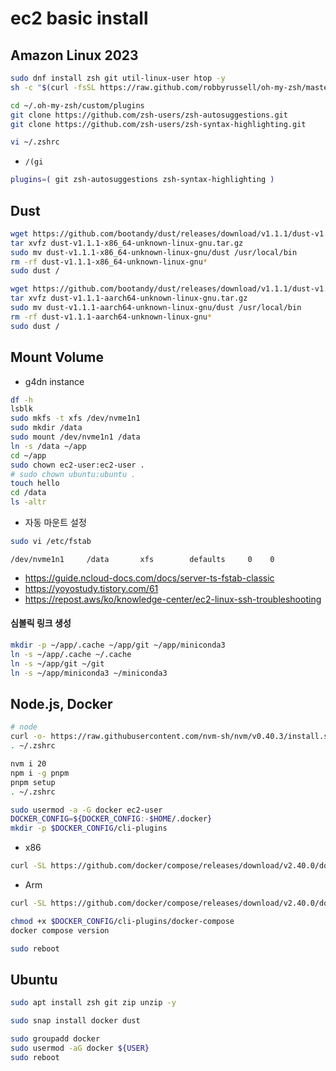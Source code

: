 # ec2 basic install

## Amazon Linux 2023
```sh
sudo dnf install zsh git util-linux-user htop -y
sh -c "$(curl -fsSL https://raw.github.com/robbyrussell/oh-my-zsh/master/tools/install.sh)"
```

```sh
cd ~/.oh-my-zsh/custom/plugins
git clone https://github.com/zsh-users/zsh-autosuggestions.git
git clone https://github.com/zsh-users/zsh-syntax-highlighting.git
```

```sh
vi ~/.zshrc
```
- `/(gi`

```sh
plugins=( git zsh-autosuggestions zsh-syntax-highlighting )
```

## Dust

```sh
wget https://github.com/bootandy/dust/releases/download/v1.1.1/dust-v1.1.1-x86_64-unknown-linux-gnu.tar.gz
tar xvfz dust-v1.1.1-x86_64-unknown-linux-gnu.tar.gz
sudo mv dust-v1.1.1-x86_64-unknown-linux-gnu/dust /usr/local/bin
rm -rf dust-v1.1.1-x86_64-unknown-linux-gnu*
sudo dust /
```

```sh
wget https://github.com/bootandy/dust/releases/download/v1.1.1/dust-v1.1.1-aarch64-unknown-linux-gnu.tar.gz
tar xvfz dust-v1.1.1-aarch64-unknown-linux-gnu.tar.gz
sudo mv dust-v1.1.1-aarch64-unknown-linux-gnu/dust /usr/local/bin
rm -rf dust-v1.1.1-aarch64-unknown-linux-gnu*
sudo dust /
```


## Mount Volume
- g4dn instance

```sh
df -h
lsblk
sudo mkfs -t xfs /dev/nvme1n1
sudo mkdir /data
sudo mount /dev/nvme1n1 /data
ln -s /data ~/app
cd ~/app
sudo chown ec2-user:ec2-user .
# sudo chown ubuntu:ubuntu .
touch hello
cd /data
ls -altr
```

- 자동 마운트 설정
```sh
sudo vi /etc/fstab
```

```
/dev/nvme1n1     /data       xfs        defaults     0    0
```

- https://guide.ncloud-docs.com/docs/server-ts-fstab-classic
- https://yoyostudy.tistory.com/61
- https://repost.aws/ko/knowledge-center/ec2-linux-ssh-troubleshooting

#### 심볼릭 링크 생성

```sh
mkdir -p ~/app/.cache ~/app/git ~/app/miniconda3
ln -s ~/app/.cache ~/.cache
ln -s ~/app/git ~/git
ln -s ~/app/miniconda3 ~/miniconda3
```

## Node.js, Docker

```sh
# node
curl -o- https://raw.githubusercontent.com/nvm-sh/nvm/v0.40.3/install.sh | bash
. ~/.zshrc
```

```sh
nvm i 20
npm i -g pnpm
pnpm setup
. ~/.zshrc
```

```sh
sudo usermod -a -G docker ec2-user
DOCKER_CONFIG=${DOCKER_CONFIG:-$HOME/.docker}
mkdir -p $DOCKER_CONFIG/cli-plugins
```

- x86
```sh
curl -SL https://github.com/docker/compose/releases/download/v2.40.0/docker-compose-linux-x86_64 -o $DOCKER_CONFIG/cli-plugins/docker-compose
```
- Arm
```sh
curl -SL https://github.com/docker/compose/releases/download/v2.40.0/docker-compose-linux-armv7 -o $DOCKER_CONFIG/cli-plugins/docker-compose
```

```sh
chmod +x $DOCKER_CONFIG/cli-plugins/docker-compose
docker compose version
```

```sh
sudo reboot
```


## Ubuntu

```sh
sudo apt install zsh git zip unzip -y
```

```sh
sudo snap install docker dust
```

```sh
sudo groupadd docker
sudo usermod -aG docker ${USER}
sudo reboot
```

